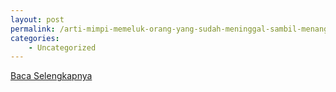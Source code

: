 ```yaml
---
layout: post
permalink: /arti-mimpi-memeluk-orang-yang-sudah-meninggal-sambil-menangis/
categories:
    - Uncategorized
---
```


[Baca Selengkapnya](/07)